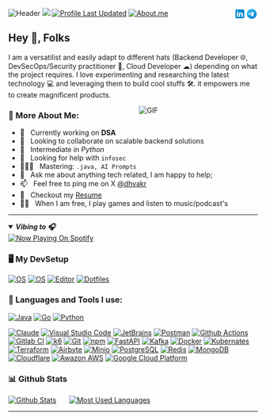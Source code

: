 ![Header](https://user-images.githubusercontent.com/59435839/151713332-ca9b7ff5-09ba-43f5-9978-9e2e3d8c68a9.gif)
![](https://komarev.com/ghpvc/?username=dhvakr)
[![Profile Last Updated](https://img.shields.io/github/last-commit/dhvakr/dhvakr?label=Profile%20last%20updated)](https://github.com/dhvakr/dhvakr)
[![About.me](https://img.shields.io/badge/-About.me🌐-blue?style=social&logo=About.me&logoColor=black)](https://dhvakr.me)
<a href="https://t.me/dhvakr/"><img src="https://github.com/dhvakr/dhvakr/raw/iteration-1/assets/img/Telegram.svg" alt="Telegram" align="right" height='24px'/></a>
<a href="https://www.linkedin.com/in/dhvakr/"><img src="https://github.com/dhvakr/dhvakr/raw/iteration-1/assets/img/linkedin.svg" alt="linkedin" align="right" height='24px'/></a>

## Hey 👋, **Folks**
I am a versatilist and easily adapt to different hats (Backend Developer 🌐, DevSecOps/Security practitioner 🔐, Cloud Developer ☁) depending on what the project requires. I love experimenting and researching the latest technology 💻 and leveraging them to build cool stuffs 🛠️. it empowers me to create magnificent products.
<br>
<!-- Custom Image.. Beware with the width -->
<img align="right" alt="GIF" src="https://user-images.githubusercontent.com/59435839/190238699-c583229a-df70-4174-a9f6-90b876b5791d.png" width="240px"/>

### 🧐 More About Me:

- 🔭 &nbsp; Currently working on **DSA**
- 🤝 &nbsp; Looking to collaborate on scalable backend solutions
- 🌱 &nbsp; Intermediate in *Python* 
- 🤔 &nbsp; Looking for help with `infosec`
- 👨🏻‍💻 &nbsp; Mastering: `.java, AI Prompts`
- 💬 &nbsp; Ask me about anything tech related, I am happy to help;
- 📫 &nbsp; Feel free to ping me on X [@dhvakr](https://x.com/dhvakr) 
- 📝 &nbsp; Checkout my [Resume](https://dhvakr.me/assets/Divakaran%20-%20Software%20Engineer.pdf)
- 💆‍♂️ &nbsp; When I am free, I play games and listen to music/podcast's
--- 
<details open> <!-- Spotify Playing Status -->
<summary><b><i>Vibing to 🎧</i></b></summary>
<a href="#">
<img src="https://dhvakrsp.vercel.app/api/spotify" alt="Now Playing On Spotify">
</a>
</details>

<!-- TECH STACKS AND TOOLS -->
### 🖥️ My DevSetup
  [![OS](https://img.shields.io/badge/OS-Linux-informational?style=flat-square&logo=linux&logoColor=white)](https://en.wikipedia.org/wiki/Linux)
  [![OS](https://img.shields.io/badge/OS-apple-blue?style=flat-square&logo=pple)](https://www.apple.com/in/mac)
  [![Editor](https://img.shields.io/badge/Editor-VSCode-blue?style=flat-square&logo=visual-studio-code&logoColor=white)](https://code.visualstudio.com/)
  [![Dotfiles](https://img.shields.io/badge/Setup-Dotfiles-blue?style=flat-square&logo=when-i-work&logoColor=white)](https://github.com/br3ndonland/dotfiles)       
### 🔨 Languages and Tools I use:
  [![Java](https://img.shields.io/badge/-Java-007396?style=flat-square&logo=openjdk&logoColor=white)](https://dev.java/)
  [![Go](https://img.shields.io/badge/-Go-00ADD8?style=flat-square&logo=Go&logoColor=white)](https://golang.org/)
  [![Python](https://img.shields.io/badge/-Python-3776AB?style=flat-square&logo=Python&logoColor=white)](https://www.python.org/)


  <!-- Tools -->
  [![Claude](https://img.shields.io/badge/Claude-D97757?logo=claude&logoColor=fff)](#)
  [![Visual Studio Code](https://custom-icon-badges.demolab.com/badge/Visual%20Studio%20Code-0078d7.svg?logo=vsc&logoColor=white)](#)
  [![JetBrains](https://img.shields.io/badge/-JetBrains%20Tools-222222?style=flat-square&logo=JetBrains&logoColor=white)](https://www.jetbrains.com/)
  [![Postman](https://img.shields.io/badge/Postman-FF6C37?logo=postman&logoColor=white)](#)
  [![Github Actions](https://img.shields.io/badge/-Github_Actions-2088FF?style=flat-square&logo=github-actions&logoColor=white)](https://github.com/features/actions)
  [![Gitlab CI](https://img.shields.io/badge/GitLab%20CI-FC6D26?style=flat-square&logo=gitlab&logoColor=white)](https://www.gitlab.com/)
  [![k6](https://img.shields.io/badge/k6-6364FF?logo=k6&logoColor=fff)](#)
  [![Git](https://img.shields.io/badge/-Git-F05032?style=flat-square&logo=git&logoColor=white)](https://git-scm.com/)
  [![npm](https://img.shields.io/badge/-NPM-CB3837?style=flat-square&logo=npm&logoColor=white)](https://www.npmjs.com/)
  [![FastAPI](https://img.shields.io/badge/FastAPI-009485.svg?logo=fastapi&logoColor=white)](#)
  [![Kafka](https://img.shields.io/badge/-Kafka-231F20?style=flat-square&logo=ApacheKafka&logoColor=white)](https://kafka.apache.org/)
  [![Docker](https://img.shields.io/badge/-Docker-46a2f1?style=flat-square&logo=docker&logoColor=white)](https://www.docker.com/)
  [![Kubernates](https://img.shields.io/badge/-Kubernates-blue?style=flat-square&logo=Kubernetes&logoColor=white)](https://kubernetes.io/)
  [![Terraform](https://img.shields.io/badge/-Terraform-7B42BC?style=flat-square&logo=Terraform&logoColor=white)](https://www.terraform.io/)
  [![Airbyte](https://img.shields.io/badge/-Airbyte-615EFF?style=flat-square&logo=Airbyte&logoColor=white)](https://airbyte.com/)
  [![Minio](https://img.shields.io/badge/-Minio-F05032?style=flat-square&logo=Minio&logoColor=white)](https://min.io/)
  [![PostgreSQL](https://img.shields.io/badge/-PostgreSQL-4169E1?style=flat-square&logo=PostgreSQL&logoColor=white)](https://www.postgresql.org/)
  [![Redis](https://img.shields.io/badge/Redis-%23DD0031.svg?logo=redis&logoColor=white)](#)
  [![MongoDB](https://img.shields.io/badge/-MongoDB-13aa52?style=flat-square&logo=mongodb&logoColor=white)](https://www.mongodb.com/)
  [![Cloudflare](https://img.shields.io/badge/Cloudflare-F38020?logo=Cloudflare&logoColor=white)](#)
  [![Awazon AWS](https://img.shields.io/badge/Amazon%20AWS-232F3E?style=flat-square&logo=amazon-aws)](https://aws.amazon.com/)
  [![Google Cloud Platform](https://img.shields.io/badge/-Google_Cloud_Platform-1a73e8?style=flat-square&logo=google-cloud&logoColor=white)](https://cloud.google.com/)
  
### 📊 Github Stats
<a href="https://github.com/dhvakr"><img align="center" alt="Github Stats" src="https://github-readme-stats.vercel.app/api?username=dhvakr&title_color=FA8C04&icon_color=CC5160&text_color=949CA5&bg_color=00000000&layout=compact&count_private=true&show_icons=true&include_all_commits=true" height='170px'/></a> &ensp; &ensp;
<a href="https://github.com/dhvakr"><img align="center" alt="Most Used Languages" src="https://github-readme-stats.vercel.app/api/top-langs/?username=dhvakr&title_color=FA8C04&icon_color=CC5160&text_color=949CA5&bg_color=00000000&layout=compact&show_icons=false&hide=Jupyter%20Notebook" height='170px'/></a>

---
<!-- ## Support me
If you like what I do, maybe consider buying me a ~~coffee/tea~~ snack🥺👉👈 -->

<!-- <p align="center">
  <a href="#" target="_blank">
    <img width="18%" alt="Donate with my stripe payment link" src=""/>
  </a>
  <a href="#" target="_blank">
      <img width="18%" alt="Buy me a coffee" src=""/>
  </a>
</p> -->

<!-- 🙌Feel free to use the badges or images.. -->
